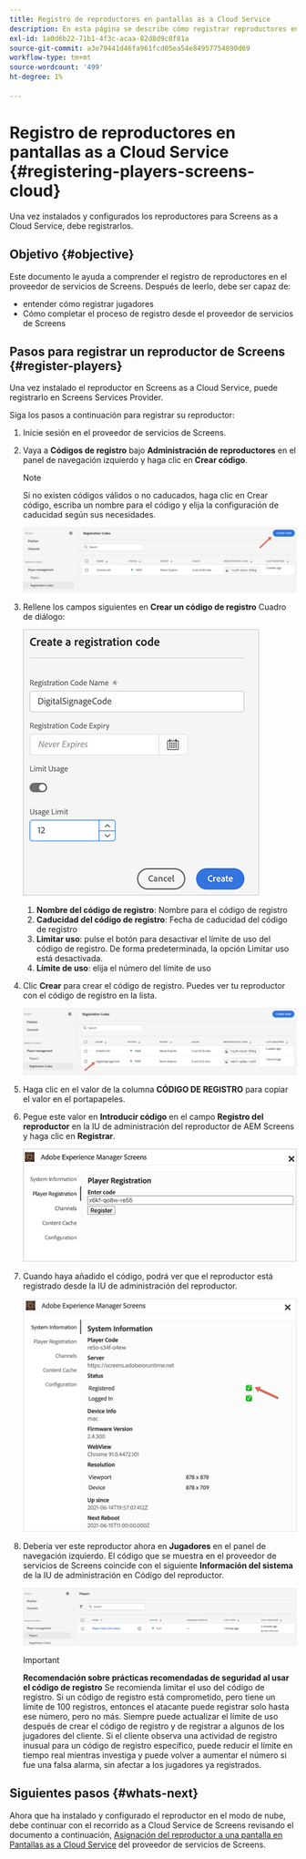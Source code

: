 ```yaml
---
title: Registro de reproductores en pantallas as a Cloud Service
description: En esta página se describe cómo registrar reproductores en Screens as a Cloud Service.
exl-id: 1a0d6b22-71b1-4f3c-acaa-82d8d9c0f81a
source-git-commit: a3e79441d46fa961fcd05ea54e84957754890d69
workflow-type: tm+mt
source-wordcount: '499'
ht-degree: 1%

---
```


# Registro de reproductores en pantallas as a Cloud Service {#registering-players-screens-cloud}

Una vez instalados y configurados los reproductores para Screens as a Cloud Service, debe registrarlos.

## Objetivo {#objective}

Este documento le ayuda a comprender el registro de reproductores en el proveedor de servicios de Screens. Después de leerlo, debe ser capaz de:

* entender cómo registrar jugadores
* Cómo completar el proceso de registro desde el proveedor de servicios de Screens

## Pasos para registrar un reproductor de Screens {#register-players}

Una vez instalado el reproductor en Screens as a Cloud Service, puede registrarlo en Screens Services Provider.

Siga los pasos a continuación para registrar su reproductor:

1. Inicie sesión en el proveedor de servicios de Screens.

1. Vaya a **Códigos de registro** bajo **Administración de reproductores** en el panel de navegación izquierdo y haga clic en **Crear código**.

   >[!NOTE]
   >Si no existen códigos válidos o no caducados, haga clic en Crear código, escriba un nombre para el código y elija la configuración de caducidad según sus necesidades.

   ![imagen](/help/screens-cloud/assets/player/register-player1.png)

1. Rellene los campos siguientes en **Crear un código de registro** Cuadro de diálogo:

   ![imagen](/help/screens-cloud/assets/player/register-player2.png)

   1. **Nombre del código de registro**: Nombre para el código de registro
   1. **Caducidad del código de registro**: Fecha de caducidad del código de registro
   1. **Limitar uso**: pulse el botón para desactivar el límite de uso del código de registro. De forma predeterminada, la opción Limitar uso está desactivada.
   1. **Límite de uso**: elija el número del límite de uso

1. Clic **Crear** para crear el código de registro. Puedes ver tu reproductor con el código de registro en la lista.

   ![imagen](/help/screens-cloud/assets/player/register-player3.png)

1. Haga clic en el valor de la columna **CÓDIGO DE REGISTRO**  para copiar el valor en el portapapeles.

1. Pegue este valor en **Introducir código** en el campo **Registro del reproductor** en la IU de administración del reproductor de AEM Screens y haga clic en **Registrar**.

   ![imagen](/help/screens-cloud/assets/player/register-player4.png)


1. Cuando haya añadido el código, podrá ver que el reproductor está registrado desde la IU de administración del reproductor.

   ![imagen](/help/screens-cloud/assets/player/register-player5.png)

1. Debería ver este reproductor ahora en **Jugadores** en el panel de navegación izquierdo. El código que se muestra en el proveedor de servicios de Screens coincide con el siguiente **Información del sistema** de la IU de administración en Código del reproductor.

   ![imagen](/help/screens-cloud/assets/player/register-player6.png)

   >[!IMPORTANT]
   >**Recomendación sobre prácticas recomendadas de seguridad al usar el código de registro**
   >Se recomienda limitar el uso del código de registro. Si un código de registro está comprometido, pero tiene un límite de 100 registros, entonces el atacante puede registrar solo hasta ese número, pero no más. Siempre puede actualizar el límite de uso después de crear el código de registro y de registrar a algunos de los jugadores del cliente. Si el cliente observa una actividad de registro inusual para un código de registro específico, puede reducir el límite en tiempo real mientras investiga y puede volver a aumentar el número si fue una falsa alarma, sin afectar a los jugadores ya registrados.


## Siguientes pasos {#whats-next}

Ahora que ha instalado y configurado el reproductor en el modo de nube, debe continuar con el recorrido as a Cloud Service de Screens revisando el documento a continuación, [Asignación del reproductor a una pantalla en Pantallas as a Cloud Service](/help/screens-cloud/managing-players-registration/assigning-player-display.md) del proveedor de servicios de Screens.
